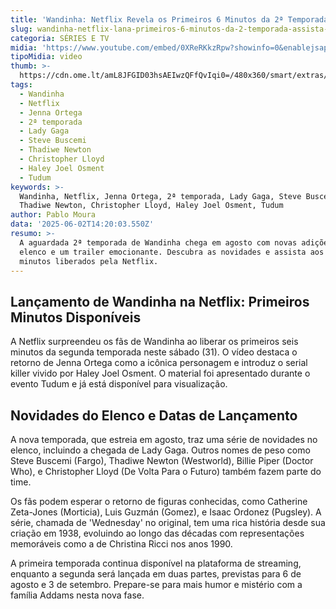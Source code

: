 ```yaml
---
title: 'Wandinha: Netflix Revela os Primeiros 6 Minutos da 2ª Temporada; Confira Agora'
slug: wandinha-netflix-lana-primeiros-6-minutos-da-2-temporada-assista-agora
categoria: SÉRIES E TV
midia: 'https://www.youtube.com/embed/0XReRKkzRpw?showinfo=0&enablejsapi=1'
tipoMidia: video
thumb: >-
  https://cdn.ome.lt/amL8JFGID03hsAEIwzQFfQvIqi0=/480x360/smart/extras/conteudos/omelete_THUMB_-_2025-05-30T113758.127.png
tags:
  - Wandinha
  - Netflix
  - Jenna Ortega
  - 2ª temporada
  - Lady Gaga
  - Steve Buscemi
  - Thadiwe Newton
  - Christopher Lloyd
  - Haley Joel Osment
  - Tudum
keywords: >-
  Wandinha, Netflix, Jenna Ortega, 2ª temporada, Lady Gaga, Steve Buscemi,
  Thadiwe Newton, Christopher Lloyd, Haley Joel Osment, Tudum
author: Pablo Moura
data: '2025-06-02T14:20:03.550Z'
resumo: >-
  A aguardada 2ª temporada de Wandinha chega em agosto com novas adições no
  elenco e um trailer emocionante. Descubra as novidades e assista aos primeiros
  minutos liberados pela Netflix.
---
```


## Lançamento de Wandinha na Netflix: Primeiros Minutos Disponíveis

A Netflix surpreendeu os fãs de Wandinha ao liberar os primeiros seis minutos da segunda temporada neste sábado (31). O vídeo destaca o retorno de Jenna Ortega como a icônica personagem e introduz o serial killer vivido por Haley Joel Osment. O material foi apresentado durante o evento Tudum e já está disponível para visualização.

## Novidades do Elenco e Datas de Lançamento

A nova temporada, que estreia em agosto, traz uma série de novidades no elenco, incluindo a chegada de Lady Gaga. Outros nomes de peso como Steve Buscemi (Fargo), Thadiwe Newton (Westworld), Billie Piper (Doctor Who), e Christopher Lloyd (De Volta Para o Futuro) também fazem parte do time.

Os fãs podem esperar o retorno de figuras conhecidas, como Catherine Zeta-Jones (Morticia), Luis Guzmán (Gomez), e Isaac Ordonez (Pugsley). A série, chamada de 'Wednesday' no original, tem uma rica história desde sua criação em 1938, evoluindo ao longo das décadas com representações memoráveis como a de Christina Ricci nos anos 1990.

A primeira temporada continua disponível na plataforma de streaming, enquanto a segunda será lançada em duas partes, previstas para 6 de agosto e 3 de setembro. Prepare-se para mais humor e mistério com a família Addams nesta nova fase.
